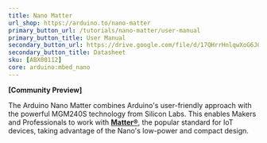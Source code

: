 ```yaml
---
title: Nano Matter
url_shop: https://arduino.to/nano-matter
primary_button_url: /tutorials/nano-matter/user-manual
primary_button_title: User Manual
secondary_button_url: https://drive.google.com/file/d/17QHrrHnlqwXoG6JQbeFgGXsB2X9S9Rwt/view?usp=sharing
secondary_button_title: Datasheet
sku: [ABX00112]
core: arduino:mbed_nano
---
```


**[Community Preview]**

The Arduino Nano Matter combines Arduino's user-friendly approach with the powerful MGM240S technology from Silicon Labs. This enables Makers and Professionals to work with **[Matter®](https://csa-iot.org/all-solutions/matter/)**, the popular standard for IoT devices, taking advantage of the Nano's low-power and compact design.

